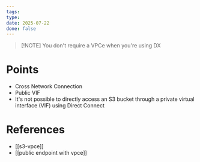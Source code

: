 ```yaml
---
tags: 
type: 
date: 2025-07-22
done: false
---
```

> [!NOTE] You don't require a VPCe when you're using DX

# Points
- Cross Network Connection
- Public VIF
- It's not possible to directly access an S3 bucket through a private virtual interface (VIF) using Direct Connect
# References
- [[s3-vpce]]
- [[public endpoint with vpce]]